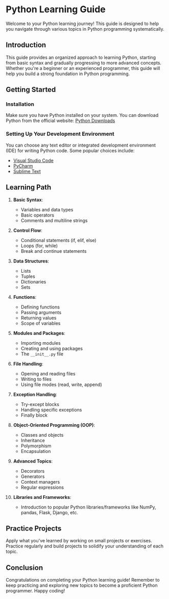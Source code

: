 # Python Learning Guide

Welcome to your Python learning journey! This guide is designed to help you navigate through various topics in Python programming systematically.

## Introduction

This guide provides an organized approach to learning Python, starting from basic syntax and gradually progressing to more advanced concepts. Whether you're a beginner or an experienced programmer, this guide will help you build a strong foundation in Python programming.

## Getting Started

### Installation

Make sure you have Python installed on your system. You can download Python from the official website: [Python Downloads](https://www.python.org/downloads/)

### Setting Up Your Development Environment

You can choose any text editor or integrated development environment (IDE) for writing Python code. Some popular choices include:

- [Visual Studio Code](https://code.visualstudio.com/)
- [PyCharm](https://www.jetbrains.com/pycharm/)
- [Sublime Text](https://www.sublimetext.com/)

## Learning Path

1. **Basic Syntax**:
   - Variables and data types
   - Basic operators
   - Comments and multiline strings

2. **Control Flow**:
   - Conditional statements (if, elif, else)
   - Loops (for, while)
   - Break and continue statements

3. **Data Structures**:
   - Lists
   - Tuples
   - Dictionaries
   - Sets

4. **Functions**:
   - Defining functions
   - Passing arguments
   - Returning values
   - Scope of variables

5. **Modules and Packages**:
   - Importing modules
   - Creating and using packages
   - The `__init__.py` file

6. **File Handling**:
   - Opening and reading files
   - Writing to files
   - Using file modes (read, write, append)

7. **Exception Handling**:
   - Try-except blocks
   - Handling specific exceptions
   - Finally block

8. **Object-Oriented Programming (OOP)**:
   - Classes and objects
   - Inheritance
   - Polymorphism
   - Encapsulation

9. **Advanced Topics**:
    - Decorators
    - Generators
    - Context managers
    - Regular expressions

10. **Libraries and Frameworks**:
    - Introduction to popular Python libraries/frameworks like NumPy, pandas, Flask, Django, etc.

## Practice Projects

Apply what you've learned by working on small projects or exercises. Practice regularly and build projects to solidify your understanding of each topic.

## Conclusion

Congratulations on completing your Python learning guide! Remember to keep practicing and exploring new topics to become a proficient Python programmer. Happy coding!

